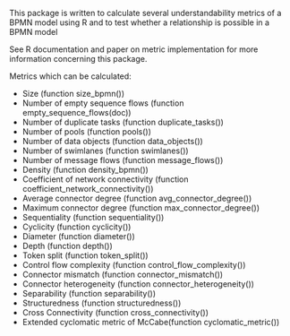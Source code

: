 This package is written to calculate several understandability metrics of a BPMN model using R and to test whether a relationship is possible in a BPMN model

See R documentation and paper on metric implementation for more information concerning this package. 

Metrics which can be calculated:

- Size (function size_bpmn())
- Number of empty sequence flows (function empty_sequence_flows(doc))
- Number of duplicate tasks (function duplicate_tasks())
- Number of pools (function pools())
- Number of data objects (function data_objects())
- Number of swimlanes (function swimlanes())
- Number of message flows (function message_flows())
- Density (function density_bpmn())
- Coefficient of network connectivity (function coefficient_network_connectivity())
- Average connector degree (function avg_connector_degree())
- Maximum connector degree (function max_connector_degree())
- Sequentiality (function sequentiality())
- Cyclicity (function cyclicity())
- Diameter (function diameter())
- Depth (function depth())
- Token split (function token_split())
- Control flow complexity (function control_flow_complexity())
- Connector mismatch (function connector_mismatch())
- Connector heterogeneity (function connector_heterogeneity())
- Separability (function separability())
- Structuredness (function structuredness())
- Cross Connectivity (function cross_connectivity())
- Extended cyclomatic metric of McCabe(function cyclomatic_metric())
